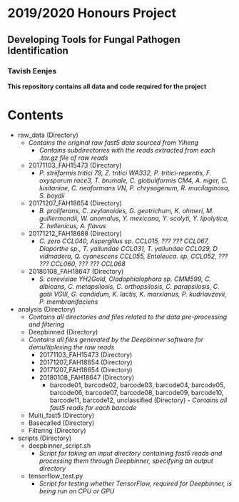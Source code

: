 # 2019/2020 Honours Project
## Developing Tools for Fungal Pathogen Identification
### Tavish Eenjes


**This repository contains all data and code required for the project**

Contents
========
- raw_data (Directory)
	- *Contains the original raw fast5 data sourced from Yiheng*
		- *Contains subdirectories with the reads extracted from each .tar.gz file of raw reads*
	- 20171103_FAH15473 (Directory)
		- *P. striiformis tritici 79, Z. tritici WA332, P. tritici-repentis, F. oxysporum race3, T. brumale, C. globuliformis CM4, A. niger, C. lusitaniae, C. neoformans VN, P. chrysogenum, R. mucilaginosa, S. boydii*
	- 20171207_FAH18654 (Directory)
		-  *B. proliferans, C. zeylanoides, G. geotrichum, K. ohmeri, M. guillermondii, W. anomalus, Y. mexicana, Y. scolyti, Y. lipolytica, Z. hellenicus, A. flavus*
	- 20171212_FAH18688 (Directory)
		-  *C. zero CCL040, Aspergillus sp. CCL015, ??? ??? CCL067, Diaporthe sp., T. yallundae CCL031, T. yallundae CCL029, D vidmadera, Q. cyanescens CCL055, Entoleuca. sp. CCL052, ??? ??? CCL060, ??? ??? CCL068*
	- 20180108_FAH18647 (Directory)
		-  *S. cerevisiae YH2Gold, Cladophialophora sp. CMM599, C. albicans, C. metapsilosis, C. orthopsilosis, C. parapsilosis, C. gatii VGIII, G. candidum, K. lactis, K. marxianus, P. kudriavzevii, P. membranifaciens*
- analysis (Directory)
	- *Contains all directories and files related to the data pre-processing and filtering*
	- Deepbinned (Directory)
	- *Contains all files generated by the Deepbinner software for demultiplexing the raw reads*
		-  20171103_FAH15473 (Directory)
		-  20171207_FAH18654 (Directory)
		-  20171207_FAH18654 (Directory)
		-  20180108_FAH18647 (Directory)
			-  barcode01, barcode02, barcode03, barcode04, barcode05, barcode06, barcode07, barcode08, barcode09, barcode10, barcode11, barcode12, unclassified (Directory)
                		-  *Contains all fast5 reads for each barcode*
	- Multi_fast5 (Directory)
	- Basecalled (Directory)
	- Filtering (Directory)
- scripts (Directory)
	- deepbinner_script.sh
		- *Script for taking an input directory containing fast5 reads and processing them through Deepbinner, specifying an output directory*
	- tensorflow_test.py
		- *Script for testing whether TensorFlow, required for Deepbinner, is being run on CPU or GPU*

